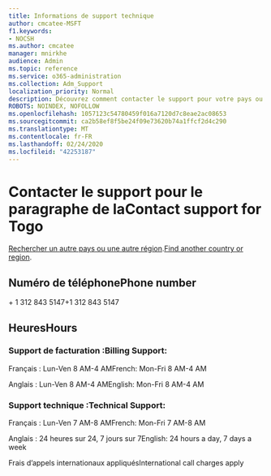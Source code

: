 ```yaml
---
title: Informations de support technique
author: cmcatee-MSFT
f1.keywords:
- NOCSH
ms.author: cmcatee
manager: mnirkhe
audience: Admin
ms.topic: reference
ms.service: o365-administration
ms.collection: Adm_Support
localization_priority: Normal
description: Découvrez comment contacter le support pour votre pays ou région.
ROBOTS: NOINDEX, NOFOLLOW
ms.openlocfilehash: 1057123c54780459f016a7120d7c8eae2ac08653
ms.sourcegitcommit: ca2b58ef8f5be24f09e73620b74a1ffcf2d4c290
ms.translationtype: MT
ms.contentlocale: fr-FR
ms.lasthandoff: 02/24/2020
ms.locfileid: "42253187"
---
```

# <a name="contact-support-for-togo"></a><span data-ttu-id="62453-103">Contacter le support pour le paragraphe de la</span><span class="sxs-lookup"><span data-stu-id="62453-103">Contact support for Togo</span></span>

<span data-ttu-id="62453-104">[Rechercher un autre pays ou une autre région](../contact-support-for-business-products.md).</span><span class="sxs-lookup"><span data-stu-id="62453-104">[Find another country or region](../contact-support-for-business-products.md).</span></span>

## <a name="phone-number"></a><span data-ttu-id="62453-105">Numéro de téléphone</span><span class="sxs-lookup"><span data-stu-id="62453-105">Phone number</span></span>
<span data-ttu-id="62453-106">+ 1 312 843 5147</span><span class="sxs-lookup"><span data-stu-id="62453-106">+1 312 843 5147</span></span>

## <a name="hours"></a><span data-ttu-id="62453-107">Heures</span><span class="sxs-lookup"><span data-stu-id="62453-107">Hours</span></span>
### <a name="billing-support"></a><span data-ttu-id="62453-108">Support de facturation :</span><span class="sxs-lookup"><span data-stu-id="62453-108">Billing Support:</span></span>

<span data-ttu-id="62453-109">Français : Lun-Ven 8 AM-4 AM</span><span class="sxs-lookup"><span data-stu-id="62453-109">French: Mon-Fri 8 AM-4 AM</span></span>

<span data-ttu-id="62453-110">Anglais : Lun-Ven 8 AM-4 AM</span><span class="sxs-lookup"><span data-stu-id="62453-110">English: Mon-Fri 8 AM-4 AM</span></span>

### <a name="technical-support"></a><span data-ttu-id="62453-111">Support technique :</span><span class="sxs-lookup"><span data-stu-id="62453-111">Technical Support:</span></span>

<span data-ttu-id="62453-112">Français : Lun-Ven 7 AM-8 AM</span><span class="sxs-lookup"><span data-stu-id="62453-112">French: Mon-Fri 7 AM-8 AM</span></span>

<span data-ttu-id="62453-113">Anglais : 24 heures sur 24, 7 jours sur 7</span><span class="sxs-lookup"><span data-stu-id="62453-113">English: 24 hours a day, 7 days a week</span></span>

<span data-ttu-id="62453-114">Frais d’appels internationaux appliqués</span><span class="sxs-lookup"><span data-stu-id="62453-114">International call charges apply</span></span>